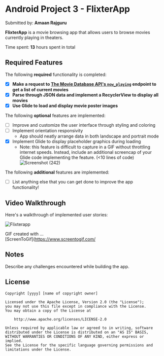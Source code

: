 # Android Project 3 - **FlixterApp**

Submitted by: **Amaan Rajguru**

**FlixterApp** is a movie browsing app that allows users to browse movies currently playing in theaters.

Time spent: **13** hours spent in total

## Required Features

The following **required** functionality is completed:

- [x] **Make a request to [The Movie Database API's `now_playing`](https://developers.themoviedb.org/3/movies/get-now-playing) endpoint to get a list of current movies**
- [x] **Parse through JSON data and implement a RecyclerView to display all movies**
- [x] **Use Glide to load and display movie poster images**

The following **optional** features are implemented:

- [ ] Improve and customize the user interface through styling and coloring
- [ ] Implement orientation responsivity
  - App should neatly arrange data in both landscape and portrait mode
- [x] Implement Glide to display placeholder graphics during loading
  - Note: this feature is difficult to capture in a GIF without throttling internet speeds.  Instead, include an additional screencap of your Glide code implementing the feature.  (<10 lines of code)
  ![Screenshot (242)](https://user-images.githubusercontent.com/99455992/218639135-eba3d07b-6e6e-4538-81bc-8b3d5d51bc74.png)

The following **additional** features are implemented:

- [ ] List anything else that you can get done to improve the app functionality!

## Video Walkthrough

Here's a walkthrough of implemented user stories:

![Flixterapp](https://user-images.githubusercontent.com/99455992/218638966-1bcf66b0-cb4d-46df-a6bd-9848354f9eeb.gif)

<!-- Replace this with whatever GIF tool you used! -->
GIF created with ...  
[ScreenToGif](https://www.screentogif.com/


## Notes

Describe any challenges encountered while building the app.

## License

    Copyright [yyyy] [name of copyright owner]

    Licensed under the Apache License, Version 2.0 (the "License");
    you may not use this file except in compliance with the License.
    You may obtain a copy of the License at

        http://www.apache.org/licenses/LICENSE-2.0

    Unless required by applicable law or agreed to in writing, software
    distributed under the License is distributed on an "AS IS" BASIS,
    WITHOUT WARRANTIES OR CONDITIONS OF ANY KIND, either express or implied.
    See the License for the specific language governing permissions and
    limitations under the License.
